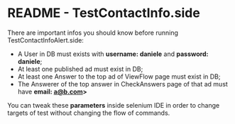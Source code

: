# README - TestContactInfo.side

There are important infos you should know before running TestContactInfoAlert.side:

* A User in DB must exists with **username: daniele** and **password: daniele**;
* At least one published ad must exist in DB;
* At least one Answer to the top ad of ViewFlow page must exist in DB;
* The Answerer of the top answer in CheckAnswers page of that ad must have **email: a@b.com>**

You can tweak these **parameters** inside selenium IDE in order to change targets of test without changing the flow of commands.